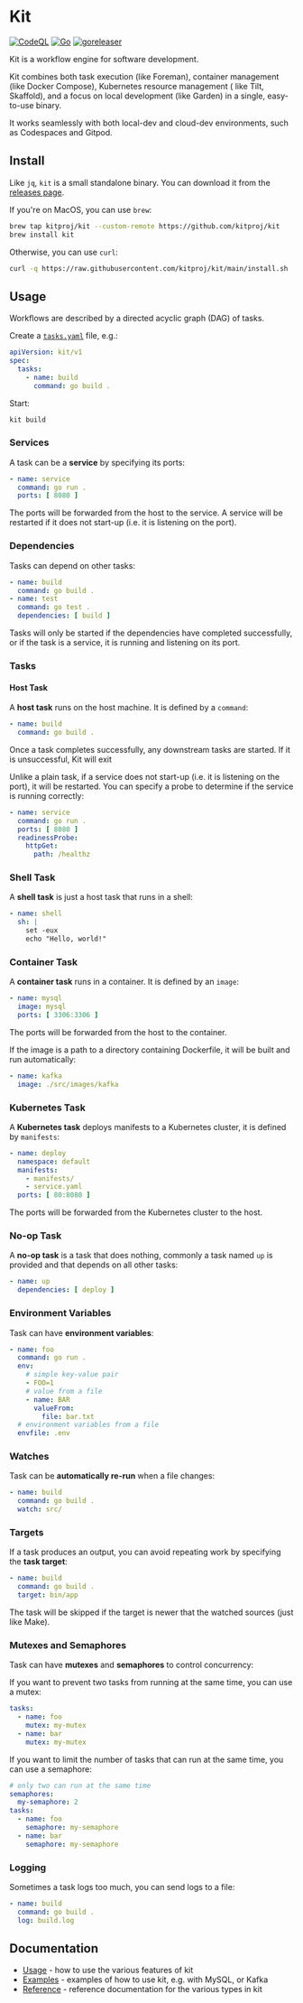 # Kit

[![CodeQL](https://github.com/kitproj/kit/actions/workflows/codeql-analysis.yml/badge.svg)](https://github.com/kitproj/kit/actions/workflows/codeql-analysis.yml)
[![Go](https://github.com/kitproj/kit/actions/workflows/go.yml/badge.svg)](https://github.com/kitproj/kit/actions/workflows/go.yml)
[![goreleaser](https://github.com/kitproj/kit/actions/workflows/goreleaser.yml/badge.svg)](https://github.com/kitproj/kit/actions/workflows/goreleaser.yml)

Kit is a workflow engine for software development.

Kit combines both task execution (like Foreman), container management (like Docker Compose), Kubernetes resource
management (
like Tilt, Skaffold), and a focus on local development (like Garden) in a single, easy-to-use binary.

It works seamlessly with both local-dev and cloud-dev environments, such as Codespaces and Gitpod.

## Install

Like `jq`, `kit` is a small standalone binary. You can download it from
the [releases page](https://github.com/kitproj/kit/releases/latest).

If you're on MacOS, you can use `brew`:

```bash
brew tap kitproj/kit --custom-remote https://github.com/kitproj/kit
brew install kit
```

Otherwise, you can use `curl`:

```bash
curl -q https://raw.githubusercontent.com/kitproj/kit/main/install.sh | sh
```

## Usage

Workflows are described by a directed acyclic graph (DAG) of tasks.

Create a [`tasks.yaml`](tasks.yaml) file, e.g.:

```yaml
apiVersion: kit/v1
spec:
  tasks:
    - name: build
      command: go build .
```

Start:

```bash
kit build
```

### Services

A task can be a **service** by specifying its ports:

```yaml
- name: service
  command: go run .
  ports: [ 8080 ]
```

The ports will be forwarded from the host to the service. A service will be restarted if it does not start-up (i.e. it is listening on the port).

### Dependencies

Tasks can depend on other tasks:

```yaml
- name: build
  command: go build .
- name: test
  command: go test .
  dependencies: [ build ]
```

Tasks will only be started if the dependencies have completed successfully, or if the task is a service, it is running and listening on its port.

### Tasks

#### Host Task

A **host task** runs on the host machine. It is defined by a `command`:

```yaml
- name: build
  command: go build .
```

Once a task completes successfully, any downstream tasks are started. If it is unsuccessful, Kit will exit

Unlike a plain task, if a service does not start-up (i.e. it is listening on the port), it will be restarted. You can
specify a probe to determine if the  service is running correctly:

```yaml
- name: service
  command: go run .
  ports: [ 8080 ]
  readinessProbe:
    httpGet:
      path: /healthz 
```

### Shell Task

A **shell task** is just a host task that runs in a shell:

```yaml
- name: shell
  sh: |
    set -eux
    echo "Hello, world!"
```

### Container Task

A **container task** runs in a container. It is defined by an `image`:

```yaml
- name: mysql
  image: mysql
  ports: [ 3306:3306 ]
```

The ports will be forwarded from the host to the container.

If the image is a path to a directory containing Dockerfile, it will be built and run automatically:

```yaml
- name: kafka
  image: ./src/images/kafka
```

### Kubernetes Task

A **Kubernetes task** deploys manifests to a Kubernetes cluster, it is defined by `manifests`:

```yaml
- name: deploy
  namespace: default
  manifests:
    - manifests/
    - service.yaml
  ports: [ 80:8080 ]
```

The ports will be forwarded from the Kubernetes cluster to the host.

### No-op Task

A **no-op task** is a task that does nothing, commonly a task named `up` is provided and that depends on all other
tasks:

```yaml
- name: up
  dependencies: [ deploy ]
```

### Environment Variables

Task can have **environment variables**:

```yaml
- name: foo
  command: go run .
  env:
    # simple key-value pair
    - FOO=1
    # value from a file
    - name: BAR
      valueFrom:
        file: bar.txt
  # environment variables from a file
  envfile: .env
```

### Watches

Task can be **automatically re-run** when a file changes:

```yaml
- name: build
  command: go build .
  watch: src/
```

### Targets

If a task produces an output, you can avoid repeating work by specifying the **task target**:

```yaml
- name: build
  command: go build .
  target: bin/app
```

The task will be skipped if the target is newer that the watched sources (just like Make).

### Mutexes and Semaphores

Task can have **mutexes** and **semaphores** to control concurrency:

If you want to prevent two tasks from running at the same time, you can use a mutex:

```yaml
tasks:
  - name: foo
    mutex: my-mutex
  - name: bar
    mutex: my-mutex
```

If you want to limit the number of tasks that can run at the same time, you can use a semaphore:

```yaml
# only two can run at the same time
semaphores:
  my-semaphore: 2
tasks:
  - name: foo
    semaphore: my-semaphore
  - name: bar
    semaphore: my-semaphore
```

### Logging

Sometimes a task logs too much, you can send logs to a file:

```yaml 
- name: build
  command: go build .
  log: build.log
```

## Documentation

- [Usage](docs/USAGE.md) - how to use the various features of kit
- [Examples](docs/examples) - examples of how to use kit, e.g. with MySQL, or Kafka
- [Reference](docs/reference) - reference documentation for the various types in kit


